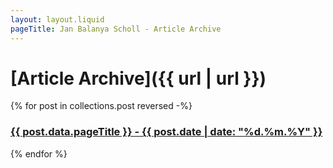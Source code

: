 ```yaml
---
layout: layout.liquid
pageTitle: Jan Balanya Scholl - Article Archive
---
```

# [Article Archive]({{ url | url }})
{% for post in collections.post reversed -%}
<h3><a href="{{ post.url | url }}">{{ post.data.pageTitle }} - {{ post.date | date: "%d.%m.%Y" }}</a></h3>
{% endfor %}